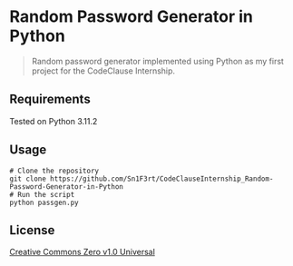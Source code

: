 # Random Password Generator in Python

> Random password generator implemented using Python as my first project for the CodeClause Internship. 

## Requirements

Tested on Python 3.11.2

## Usage 

```shell
# Clone the repository
git clone https://github.com/Sn1F3rt/CodeClauseInternship_Random-Password-Generator-in-Python
# Run the script
python passgen.py
```

## License

[Creative Commons Zero v1.0 Universal](LICENSE)